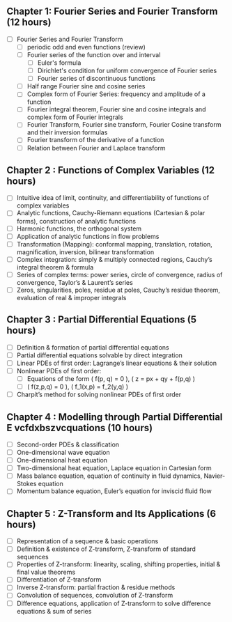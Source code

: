
## Chapter 1: Fourier Series and Fourier Transform (12 hours)

- [ ] Fourier Series and Fourier Transform
	- [ ] periodic odd and even functions (review)
	- [ ] Fourier series of the function over and interval
		- [ ] Euler's formula
		- [ ] Dirichlet's condition for uniform convergence of Fourier series
		- [ ] Fourier series of discontinuous functions
	- [ ] Half range Fourier sine and cosine series
	- [ ] Complex form of Fourier Series: frequency and amplitude of a function
	- [ ] Fourier integral theorem, Fourier sine and cosine integrals and complex form of Fourier integrals
	- [ ] Fourier Transform, Fourier sine transform, Fourier Cosine transform and their inversion formulas
	- [ ] Fourier transform of the derivative of a function
	- [ ] Relation between Fourier and Laplace transform

## Chapter 2 : Functions of Complex Variables (12 hours)  
- [ ] Intuitive idea of limit, continuity, and differentiability of functions of complex variables  
- [ ] Analytic functions, Cauchy-Riemann equations (Cartesian & polar forms), construction of analytic functions  
- [ ] Harmonic functions, the orthogonal system  
- [ ] Application of analytic functions in flow problems  
- [ ] Transformation (Mapping): conformal mapping, translation, rotation, magnification, inversion, bilinear transformation  
- [ ] Complex integration: simply & multiply connected regions, Cauchy’s integral theorem & formula  
- [ ] Series of complex terms: power series, circle of convergence, radius of convergence, Taylor’s & Laurent’s series  
- [ ] Zeros, singularities, poles, residue at poles, Cauchy’s residue theorem, evaluation of real & improper integrals  

## Chapter 3 : Partial Differential Equations (5 hours)  
- [ ] Definition & formation of partial differential equations  
- [ ] Partial differential equations solvable by direct integration  
- [ ] Linear PDEs of first order: Lagrange’s linear equations & their solution  
- [ ] Nonlinear PDEs of first order:  
  - [ ] Equations of the form \( f(p, q) = 0 \), \( z = px + qy + f(p,q) \)  
  - [ ] \( f(z,p,q) = 0 \), \( f_1(x,p) = f_2(y,q) \)  
- [ ] Charpit’s method for solving nonlinear PDEs of first order  

## Chapter 4 : Modelling through Partial Differential E vcfdxbszvcquations (10 hours)  
- [ ] Second-order PDEs & classification  
- [ ] One-dimensional wave equation  
- [ ] One-dimensional heat equation  
- [ ] Two-dimensional heat equation, Laplace equation in Cartesian form  
- [ ] Mass balance equation, equation of continuity in fluid dynamics, Navier-Stokes equation  
- [ ] Momentum balance equation, Euler’s equation for inviscid fluid flow  

## Chapter 5 : Z-Transform and Its Applications (6 hours)  
- [ ] Representation of a sequence & basic operations  
- [ ] Definition & existence of Z-transform, Z-transform of standard sequences  
- [ ] Properties of Z-transform: linearity, scaling, shifting properties, initial & final value theorems  
- [ ] Differentiation of Z-transform  
- [ ] Inverse Z-transform: partial fraction & residue methods  
- [ ] Convolution of sequences, convolution of Z-transform  
- [ ] Difference equations, application of Z-transform to solve difference equations & sum of series  